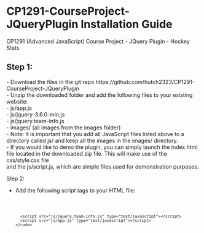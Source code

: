 # CP1291-CourseProject-JQueryPlugin Installation Guide
CP1291 (Advanced JavaScript) Course Project - JQuery Plugin - Hockey Stats

<h2>Step 1:</h2>
  - Download the files in the git repo https://github.com/hutch2323/CP1291-CourseProject-JQueryPlugin</br>
  - Unzip the downloaded folder and add the following files to your existing website:</br>
      - js/app.js</br>
      - js/jquery-3.6.0-min.js</br>
      - js/jquery.team-info.js</br>
      - images/ (all images from the images folder)</br>
  - Note: it is important that you add all JavaScript files listed above to a directory called js/ and keep all the images in the images/ directory.</br>
  - If you would like to demo the plugin, you can simply launch the index.html file located in the downloaded zip file. This will make use of the css/style.css file</br>
    and the js/script.js, which are simple files used for demonstration purposes.</br>
  
Step 2:
  - Add the following script tags to your HTML file:
        <code>
          <script src="js/jquery-3.6.0-min.js" type="text/javascript"></script>
	  <script src="js/script.js" type="text/javascript"></script>
          <script src="js/jquery.team-info.js" type="text/javascript"></script>
          <script src="js/app.js" type="text/javascript"></script>
        </code>
